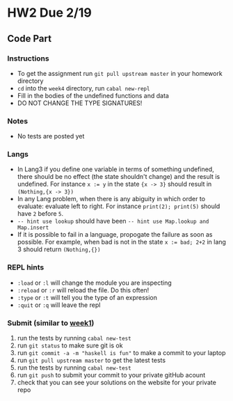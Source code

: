 # HW2 Due 2/19

## Code Part
### Instructions
* To get the assignment run ```git pull upstream master``` in your homework directory
* `cd` into the `week4` directory, run `cabal new-repl`
* Fill in the bodies of the undefined functions and data
* DO NOT CHANGE THE TYPE SIGNATURES!

### Notes
* No tests are posted yet
### Langs
* In Lang3 if you define one variable in terms of something undefined, there should be no effect (the state shouldn't change) and the result is undefined.  For instance `x := y` in the state `{x -> 3}` should result in `(Nothing,{x -> 3})`
* In any Lang problem, when there is any abiguity in which order to evaluate:  evaluate left to right. For instance `print(2); print(5)` should have `2` before `5`.
* `-- hint use lookup` should have been `-- hint use Map.lookup and Map.insert`
* If it is possible to fail in a language, propogate the failure as soon as possible.  For example, when bad is not in the state `x := bad; 2+2` in lang 3 should return `(Nothing,{})`

### REPL hints
* `:load` or `:l` will change the module you are inspecting
* `:reload` or `:r` will reload the file.  Do this often!
* `:type` or `:t` will tell you the type of an expression
* `:quit` or `:q` will leave the repl

### Submit (similar to [week1](../week1))
1. run the tests by running ```cabal new-test``` 
1. run ```git status``` to make sure git is ok
1. run ```git commit -a -m "haskell is fun"``` to make a commit to your laptop
1. run ```git pull upstream master``` to get the latest tests
1. run the tests by running ```cabal new-test``` 
1. run ```git push``` to submit your commit to your private gitHub acount
1. check that you can see your solutions on the website for your private repo


